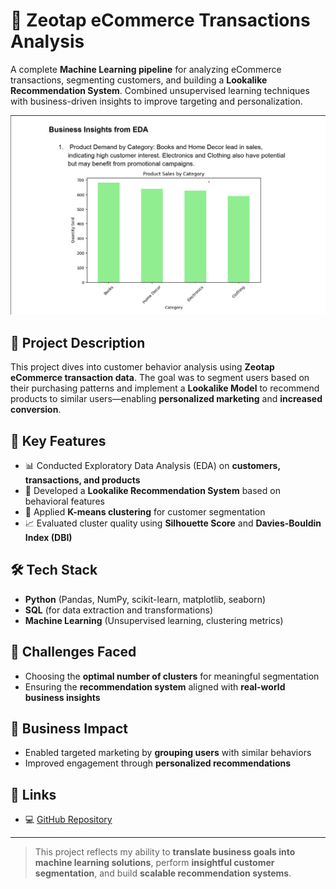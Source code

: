 # 🛒 Zeotap eCommerce Transactions Analysis

A complete **Machine Learning pipeline** for analyzing eCommerce transactions, segmenting customers, and building a **Lookalike Recommendation System**. Combined unsupervised learning techniques with business-driven insights to improve targeting and personalization.

![Zeotap Project Banner](zeotap.png)

## 📌 Project Description

This project dives into customer behavior analysis using **Zeotap eCommerce transaction data**. The goal was to segment users based on their purchasing patterns and implement a **Lookalike Model** to recommend products to similar users—enabling **personalized marketing** and **increased conversion**.

## 🧩 Key Features

- 📊 Conducted Exploratory Data Analysis (EDA) on **customers, transactions, and products**
- 🧠 Developed a **Lookalike Recommendation System** based on behavioral features
- 📌 Applied **K-means clustering** for customer segmentation
- 📈 Evaluated cluster quality using **Silhouette Score** and **Davies-Bouldin Index (DBI)**

## 🛠 Tech Stack

- **Python** (Pandas, NumPy, scikit-learn, matplotlib, seaborn)
- **SQL** (for data extraction and transformations)
- **Machine Learning** (Unsupervised learning, clustering metrics)

## 🚧 Challenges Faced

- Choosing the **optimal number of clusters** for meaningful segmentation
- Ensuring the **recommendation system** aligned with **real-world business insights**

## 📢 Business Impact

- Enabled targeted marketing by **grouping users** with similar behaviors
- Improved engagement through **personalized recommendations**

## 🔗 Links

- 💻 [GitHub Repository](https://github.com/Hritik664/Zeotap)

---

> This project reflects my ability to **translate business goals into machine learning solutions**, perform **insightful customer segmentation**, and build **scalable recommendation systems**.
